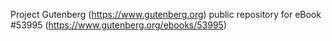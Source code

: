 Project Gutenberg (https://www.gutenberg.org) public repository for
eBook #53995 (https://www.gutenberg.org/ebooks/53995)
